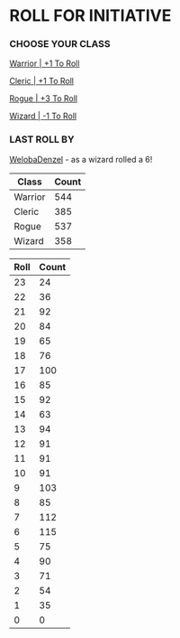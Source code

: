 # ROLL FOR INITIATIVE
### CHOOSE YOUR CLASS

[Warrior | +1 To Roll](https://github.com/benjaminsampica/benjaminsampica/issues/new?title=roll%7Cwarrior&body=Just+click+%27Submit+new+issue%27.)

[Cleric | +1 To Roll](https://github.com/benjaminsampica/benjaminsampica/issues/new?title=roll%7Ccleric&body=Just+click+%27Submit+new+issue%27.)

[Rogue | +3 To Roll](https://github.com/benjaminsampica/benjaminsampica/issues/new?title=roll%7Crogue&body=Just+click+%27Submit+new+issue%27.)

[Wizard | -1 To Roll](https://github.com/benjaminsampica/benjaminsampica/issues/new?title=roll%7Cwizard&body=Just+click+%27Submit+new+issue%27.)
### LAST ROLL BY
[WelobaDenzel](https://www.github.com/WelobaDenzel) - as a wizard rolled a 6!

|Class|Count|
|-|-|
|Warrior|544|
|Cleric|385|
|Rogue|537|
|Wizard|358|

|Roll|Count|
|-|-|
|23|24
|22|36
|21|92
|20|84
|19|65
|18|76
|17|100
|16|85
|15|92
|14|63
|13|94
|12|91
|11|91
|10|91
|9|103
|8|85
|7|112
|6|115
|5|75
|4|90
|3|71
|2|54
|1|35
|0|0
